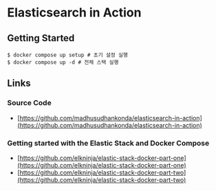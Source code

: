 # Elasticsearch in Action

## Getting Started

```shell
$ docker compose up setup # 초기 설정 실행
$ docker compose up -d # 전체 스택 실행
```

## Links

### Source Code

- [https://github.com/madhusudhankonda/elasticsearch-in-action](https://github.com/madhusudhankonda/elasticsearch-in-action)

### Getting started with the Elastic Stack and Docker Compose

- [https://github.com/elkninja/elastic-stack-docker-part-one](https://github.com/elkninja/elastic-stack-docker-part-one)
- [https://github.com/elkninja/elastic-stack-docker-part-two](https://github.com/elkninja/elastic-stack-docker-part-two)

